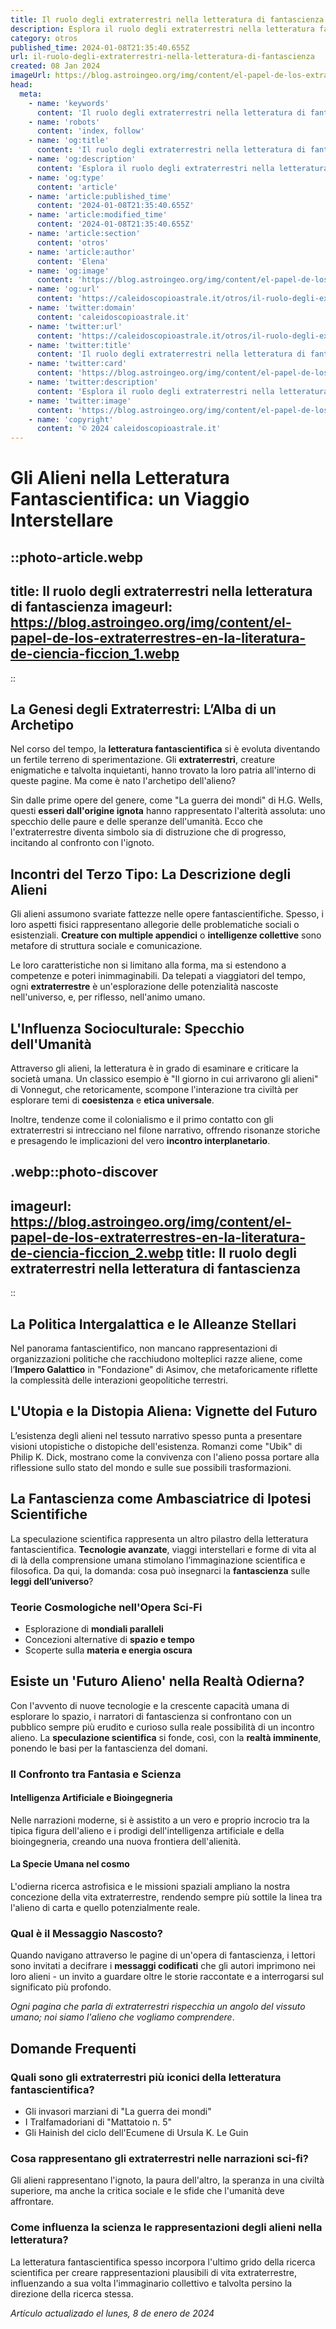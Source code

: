 ```yaml
---
title: Il ruolo degli extraterrestri nella letteratura di fantascienza
description: Esplora il ruolo degli extraterrestri nella letteratura fantascientifica; temi chiave, evoluzione e impatto culturale. Leggi ora!
category: otros
published_time: 2024-01-08T21:35:40.655Z
url: il-ruolo-degli-extraterrestri-nella-letteratura-di-fantascienza
created: 08 Jan 2024
imageUrl: https://blog.astroingeo.org/img/content/el-papel-de-los-extraterrestres-en-la-literatura-de-ciencia-ficcion_1.webp
head:
  meta:
    - name: 'keywords'
      content: 'Il ruolo degli extraterrestri nella letteratura di fantascienza'
    - name: 'robots'
      content: 'index, follow'
    - name: 'og:title'
      content: 'Il ruolo degli extraterrestri nella letteratura di fantascienza'
    - name: 'og:description'
      content: 'Esplora il ruolo degli extraterrestri nella letteratura fantascientifica; temi chiave, evoluzione e impatto culturale. Leggi ora!'
    - name: 'og:type'
      content: 'article'
    - name: 'article:published_time'
      content: '2024-01-08T21:35:40.655Z'
    - name: 'article:modified_time'
      content: '2024-01-08T21:35:40.655Z'
    - name: 'article:section'
      content: 'otros'
    - name: 'article:author'
      content: 'Elena'
    - name: 'og:image'
      content: 'https://blog.astroingeo.org/img/content/el-papel-de-los-extraterrestres-en-la-literatura-de-ciencia-ficcion_1.webp'
    - name: 'og:url'
      content: 'https://caleidoscopioastrale.it/otros/il-ruolo-degli-extraterrestri-nella-letteratura-di-fantascienza'
    - name: 'twitter:domain'
      content: 'caleidoscopioastrale.it'
    - name: 'twitter:url'
      content: 'https://caleidoscopioastrale.it/otros/il-ruolo-degli-extraterrestri-nella-letteratura-di-fantascienza'
    - name: 'twitter:title'
      content: 'Il ruolo degli extraterrestri nella letteratura di fantascienza'
    - name: 'twitter:card'
      content: 'https://blog.astroingeo.org/img/content/el-papel-de-los-extraterrestres-en-la-literatura-de-ciencia-ficcion_1.webp'
    - name: 'twitter:description'
      content: 'Esplora il ruolo degli extraterrestri nella letteratura fantascientifica; temi chiave, evoluzione e impatto culturale. Leggi ora!'
    - name: 'twitter:image'
      content: 'https://blog.astroingeo.org/img/content/el-papel-de-los-extraterrestres-en-la-literatura-de-ciencia-ficcion_1.webp'
    - name: 'copyright'
      content: '© 2024 caleidoscopioastrale.it'
---
```

# Gli Alieni nella Letteratura Fantascientifica: un Viaggio Interstellare

::photo-article.webp
---
title: Il ruolo degli extraterrestri nella letteratura di fantascienza
imageurl: https://blog.astroingeo.org/img/content/el-papel-de-los-extraterrestres-en-la-literatura-de-ciencia-ficcion_1.webp
---
::

## La Genesi degli Extraterrestri: L’Alba di un Archetipo

Nel corso del tempo, la **letteratura fantascientifica** si è evoluta diventando un fertile terreno di sperimentazione. Gli **extraterrestri**, creature enigmatiche e talvolta inquietanti, hanno trovato la loro patria all'interno di queste pagine. Ma come è nato l'archetipo dell'alieno? 

Sin dalle prime opere del genere, come "La guerra dei mondi" di H.G. Wells, questi **esseri dall'origine ignota** hanno rappresentato l'alterità assoluta: uno specchio delle paure e delle speranze dell'umanità. Ecco che l'extraterrestre diventa simbolo sia di distruzione che di progresso, incitando al confronto con l'ignoto.

## Incontri del Terzo Tipo: La Descrizione degli Alieni

Gli alieni assumono svariate fattezze nelle opere fantascientifiche. Spesso, i loro aspetti fisici rappresentano allegorie delle problematiche sociali o esistenziali. **Creature con multiple appendici** o **intelligenze collettive** sono metafore di struttura sociale e comunicazione.

Le loro caratteristiche non si limitano alla forma, ma si estendono a competenze e poteri inimmaginabili. Da telepati a viaggiatori del tempo, ogni **extraterrestre** è un'esplorazione delle potenzialità nascoste nell'universo, e, per riflesso, nell'animo umano.

## L'Influenza Socioculturale: Specchio dell'Umanità

Attraverso gli alieni, la letteratura è in grado di esaminare e criticare la società umana. Un classico esempio è "Il giorno in cui arrivarono gli alieni" di Vonnegut, che retoricamente, scompone l'interazione tra civiltà per esplorare temi di **coesistenza** e **etica universale**.

Inoltre, tendenze come il colonialismo e il primo contatto con gli extraterrestri si intrecciano nel filone narrativo, offrendo risonanze storiche e presagendo le implicazioni del vero **incontro interplanetario**.

.webp::photo-discover
---
imageurl: https://blog.astroingeo.org/img/content/el-papel-de-los-extraterrestres-en-la-literatura-de-ciencia-ficcion_2.webp
title: Il ruolo degli extraterrestri nella letteratura di fantascienza
---
::

## La Politica Intergalattica e le Alleanze Stellari

Nel panorama fantascientifico, non mancano rappresentazioni di organizzazioni politiche che racchiudono molteplici razze aliene, come l’**Impero Galattico** in "Fondazione" di Asimov, che metaforicamente riflette la complessità delle interazioni geopolitiche terrestri.

## L'Utopia e la Distopia Aliena: Vignette del Futuro

L’esistenza degli alieni nel tessuto narrativo spesso punta a presentare visioni utopistiche o distopiche dell'esistenza. Romanzi come "Ubik" di Philip K. Dick, mostrano come la convivenza con l'alieno possa portare alla riflessione sullo stato del mondo e sulle sue possibili trasformazioni.

## La Fantascienza come Ambasciatrice di Ipotesi Scientifiche

La speculazione scientifica rappresenta un altro pilastro della letteratura fantascientifica. **Tecnologie avanzate**, viaggi interstellari e forme di vita al di là della comprensione umana stimolano l’immaginazione scientifica e filosofica. Da qui, la domanda: cosa può insegnarci la **fantascienza** sulle **leggi dell’universo**?

### Teorie Cosmologiche nell'Opera Sci-Fi

- Esplorazione di **mondiali paralleli**
- Concezioni alternative di **spazio e tempo**
- Scoperte sulla **materia e energia oscura**

## Esiste un 'Futuro Alieno' nella Realtà Odierna?

Con l'avvento di nuove tecnologie e la crescente capacità umana di esplorare lo spazio, i narratori di fantascienza si confrontano con un pubblico sempre più erudito e curioso sulla reale possibilità di un incontro alieno. La **speculazione scientifica** si fonde, così, con la **realtà imminente**, ponendo le basi per la fantascienza del domani.

### Il Confronto tra Fantasia e Scienza

#### Intelligenza Artificiale e Bioingegneria

Nelle narrazioni moderne, si è assistito a un vero e proprio incrocio tra la tipica figura dell'alieno e i prodigi dell'intelligenza artificiale e della bioingegneria, creando una nuova frontiera dell'alienità.

#### La Specie Umana nel cosmo

L'odierna ricerca astrofisica e le missioni spaziali ampliano la nostra concezione della vita extraterrestre, rendendo sempre più sottile la linea tra l'alieno di carta e quello potenzialmente reale.

### Qual è il Messaggio Nascosto?

Quando navigano attraverso le pagine di un'opera di fantascienza, i lettori sono invitati a decifrare i **messaggi codificati** che gli autori imprimono nei loro alieni - un invito a guardare oltre le storie raccontate e a interrogarsi sul significato più profondo.

*Ogni pagina che parla di extraterrestri rispecchia un angolo del vissuto umano; noi siamo l'alieno che vogliamo comprendere*.

## Domande Frequenti

### Quali sono gli extraterrestri più iconici della letteratura fantascientifica?
- Gli invasori marziani di "La guerra dei mondi"
- I Tralfamadoriani di "Mattatoio n. 5"
- Gli Hainish del ciclo dell'Ecumene di Ursula K. Le Guin

### Cosa rappresentano gli extraterrestri nelle narrazioni sci-fi?
Gli alieni rappresentano l'ignoto, la paura dell'altro, la speranza in una civiltà superiore, ma anche la critica sociale e le sfide che l'umanità deve affrontare.

### Come influenza la scienza le rappresentazioni degli alieni nella letteratura?
La letteratura fantascientifica spesso incorpora l'ultimo grido della ricerca scientifica per creare rappresentazioni plausibili di vita extraterrestre, influenzando a sua volta l'immaginario collettivo e talvolta persino la direzione della ricerca stessa.

_Artículo actualizado el lunes, 8 de enero de 2024_
